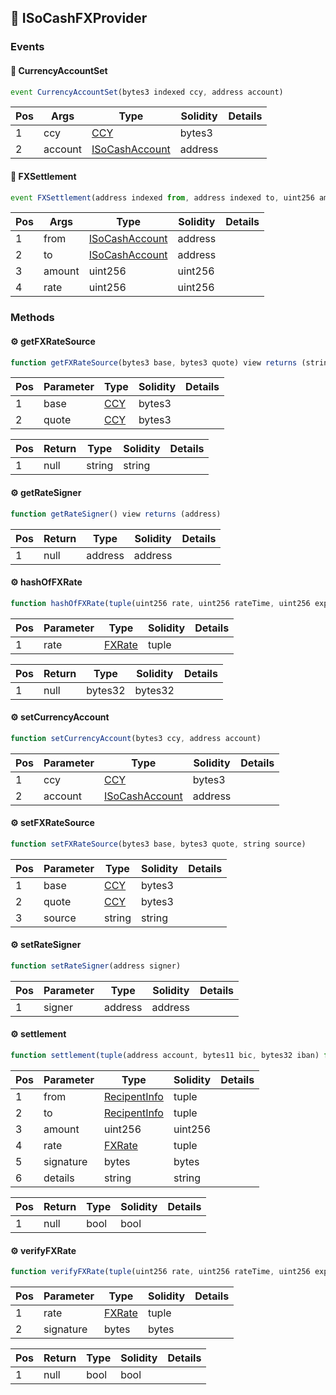 ## 📜 ISoCashFXProvider

### Events

#### 📢 __CurrencyAccountSet__
```js
event CurrencyAccountSet(bytes3 indexed ccy, address account)
```
| Pos | Args | Type | Solidity | Details |
| --- | --- | --- | --- | --- |
|1 | ccy | [CCY](./api-t-CCY.md) | bytes3 |  |
|2 | account | [ISoCashAccount](./api-t-ISoCashAccount.md) | address |  |


#### 📢 __FXSettlement__
```js
event FXSettlement(address indexed from, address indexed to, uint256 amount, uint256 rate)
```
| Pos | Args | Type | Solidity | Details |
| --- | --- | --- | --- | --- |
|1 | from | [ISoCashAccount](./api-t-ISoCashAccount.md) | address |  |
|2 | to | [ISoCashAccount](./api-t-ISoCashAccount.md) | address |  |
|3 | amount | uint256 | uint256 |  |
|4 | rate | uint256 | uint256 |  |


### Methods

#### ⚙️ __getFXRateSource__
```js
function getFXRateSource(bytes3 base, bytes3 quote) view returns (string)
```
| Pos | Parameter | Type | Solidity | Details |
| --- | --- | --- | --- | --- |
|1 | base | [CCY](./api-t-CCY.md) | bytes3 |  |
|2 | quote | [CCY](./api-t-CCY.md) | bytes3 |  |


| Pos | Return | Type | Solidity | Details |
| --- | --- | --- | --- | --- |
|1 | null | string | string |  |


#### ⚙️ __getRateSigner__
```js
function getRateSigner() view returns (address)
```
| Pos | Return | Type | Solidity | Details |
| --- | --- | --- | --- | --- |
|1 | null | address | address |  |


#### ⚙️ __hashOfFXRate__
```js
function hashOfFXRate(tuple(uint256 rate, uint256 rateTime, uint256 expiryTime, bytes3 base, bytes3 quote) rate) view returns (bytes32)
```
| Pos | Parameter | Type | Solidity | Details |
| --- | --- | --- | --- | --- |
|1 | rate | [FXRate](./api-t-FXRate.md) | tuple |  |


| Pos | Return | Type | Solidity | Details |
| --- | --- | --- | --- | --- |
|1 | null | bytes32 | bytes32 |  |


#### ⚙️ __setCurrencyAccount__
```js
function setCurrencyAccount(bytes3 ccy, address account)
```
| Pos | Parameter | Type | Solidity | Details |
| --- | --- | --- | --- | --- |
|1 | ccy | [CCY](./api-t-CCY.md) | bytes3 |  |
|2 | account | [ISoCashAccount](./api-t-ISoCashAccount.md) | address |  |


#### ⚙️ __setFXRateSource__
```js
function setFXRateSource(bytes3 base, bytes3 quote, string source)
```
| Pos | Parameter | Type | Solidity | Details |
| --- | --- | --- | --- | --- |
|1 | base | [CCY](./api-t-CCY.md) | bytes3 |  |
|2 | quote | [CCY](./api-t-CCY.md) | bytes3 |  |
|3 | source | string | string |  |


#### ⚙️ __setRateSigner__
```js
function setRateSigner(address signer)
```
| Pos | Parameter | Type | Solidity | Details |
| --- | --- | --- | --- | --- |
|1 | signer | address | address |  |


#### ⚙️ __settlement__
```js
function settlement(tuple(address account, bytes11 bic, bytes32 iban) from, tuple(address account, bytes11 bic, bytes32 iban) to, uint256 amount, tuple(uint256 rate, uint256 rateTime, uint256 expiryTime, bytes3 base, bytes3 quote) rate, bytes signature, string details) returns (bool)
```
| Pos | Parameter | Type | Solidity | Details |
| --- | --- | --- | --- | --- |
|1 | from | [RecipentInfo](./api-t-RecipentInfo.md) | tuple |  |
|2 | to | [RecipentInfo](./api-t-RecipentInfo.md) | tuple |  |
|3 | amount | uint256 | uint256 |  |
|4 | rate | [FXRate](./api-t-FXRate.md) | tuple |  |
|5 | signature | bytes | bytes |  |
|6 | details | string | string |  |


| Pos | Return | Type | Solidity | Details |
| --- | --- | --- | --- | --- |
|1 | null | bool | bool |  |


#### ⚙️ __verifyFXRate__
```js
function verifyFXRate(tuple(uint256 rate, uint256 rateTime, uint256 expiryTime, bytes3 base, bytes3 quote) rate, bytes signature) view returns (bool)
```
| Pos | Parameter | Type | Solidity | Details |
| --- | --- | --- | --- | --- |
|1 | rate | [FXRate](./api-t-FXRate.md) | tuple |  |
|2 | signature | bytes | bytes |  |


| Pos | Return | Type | Solidity | Details |
| --- | --- | --- | --- | --- |
|1 | null | bool | bool |  |


